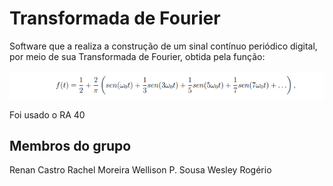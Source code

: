 # Transformada de Fourier

Software que a realiza a construção de um sinal contínuo periódico digital, por meio de sua Transformada de Fourier, obtida pela função:

![imagem da equação](https://github.com/RenanCdS/fourier-graphic/blob/master/equation-image.PNG?raw=true)

Foi usado o RA 40

## Membros do grupo
Renan Castro
Rachel Moreira
Wellison P. Sousa
Wesley Rogério